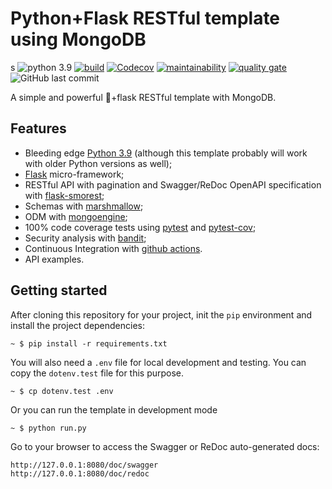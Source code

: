 # Python+Flask RESTful template using MongoDB
s
![python 3.9](https://img.shields.io/badge/python-3.9-blue)
[![build](https://img.shields.io/github/workflow/status/fsjunior/python-flask-restful-mongodb-template/build)](https://github.com/fsjunior/python-flask-restful-mongodb-template/actions?query=workflow%3Abuild)
[![Codecov](https://img.shields.io/codecov/c/gh/fsjunior/python-flask-restful-mongodb-template)](https://codecov.io/gh/fsjunior/python-flask-restful-mongodb-template)
[![maintainability](https://img.shields.io/codeclimate/maintainability/fsjunior/python-flask-restful-mongodb-template)](https://codeclimate.com/github/fsjunior/python-flask-restful-mongodb-template)
[![quality gate](https://img.shields.io/sonar/quality_gate/fsjunior_python-flask-restful-mongodb-template?server=https%3A%2F%2Fsonarcloud.io)](https://sonarcloud.io/dashboard?id=fsjunior_python-flask-restful-mongodb-template)
![GitHub last commit](https://img.shields.io/github/last-commit/fsjunior/python-flask-restful-mongodb-template)

A simple and powerful 🐍+flask RESTful template with MongoDB.

## Features

- Bleeding edge [Python 3.9](https://docs.python.org/3.9/whatsnew/3.9.html) (although
  this template probably will work with older Python versions as well);
- [Flask](flask.palletsprojects.com) micro-framework;
- RESTful API with pagination and Swagger/ReDoc OpenAPI specification with [flask-smorest](https://flask-smorest.readthedocs.io/en/latest/);
- Schemas with [marshmallow](https://marshmallow.readthedocs.io/en/stable/);
- ODM with [mongoengine](http://mongoengine.org/);
- 100% code coverage tests using [pytest](https://docs.pytest.org/en/stable/)
  and [pytest-cov](https://github.com/pytest-dev/pytest-cov);
- Security analysis with [bandit](https://github.com/PyCQA/bandit);
- Continuous Integration with [github actions](https://github.com/features/actions).
- API examples.

## Getting started

After cloning this repository for your project, init the `pip` environment and install
the project dependencies:

```console
~ $ pip install -r requirements.txt
```

You will also need a `.env` file for local development and testing. You can copy the
`dotenv.test` file for this purpose.

```console
~ $ cp dotenv.test .env
```

Or you can run the template in development mode

```console
~ $ python run.py
```

Go to your browser to access the Swagger or ReDoc auto-generated docs:

```
http://127.0.0.1:8080/doc/swagger
http://127.0.0.1:8080/doc/redoc
```
